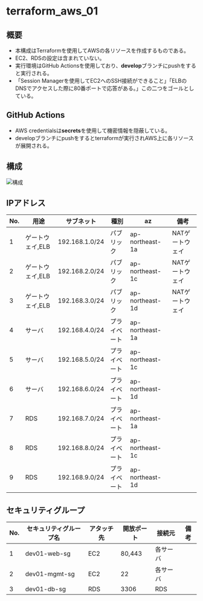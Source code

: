 # terraform_aws_01

## 概要
- 本構成はTerraformを使用してAWSの各リソースを作成するものである。
- EC2、RDSの設定は含まれていない。
- 実行環境はGitHub Actionsを使用しており、**develop**ブランチにpushをすると実行される。
- 「Session Managerを使用してEC2へのSSH接続ができること」「ELBのDNSでアクセスした際に80番ポートで応答がある。」この二つをゴールとしている。

## GitHub Actions
- AWS credentialsは**secrets**を使用して機密情報を隠蔽している。
- developブランチにpushをするとterraformが実行されAWS上に各リソースが展開される。
## 構成
![構成](https://github.com/user-attachments/assets/969f905c-bcec-45b9-aae0-6646fe6cf812)
## IPアドレス
| No.|用途|サブネット|種別|az|備考|
| ------------- | ------------- | ------------- | ------------- | ------------- | ------------- |
|1|ゲートウェイ,ELB|192.168.1.0/24|パブリック|ap-northeast-1a|NATゲートウェイ|
|2|ゲートウェイ,ELB|192.168.2.0/24|パブリック|ap-northeast-1c|NATゲートウェイ|
|3|ゲートウェイ,ELB|192.168.3.0/24|パブリック|ap-northeast-1d|NATゲートウェイ|
|4|サーバ|192.168.4.0/24|プライベート|ap-northeast-1a|
|5|サーバ|192.168.5.0/24|プライベート|ap-northeast-1c|
|6|サーバ|192.168.6.0/24|プライベート|ap-northeast-1d|
|7|RDS|192.168.7.0/24|プライベート|ap-northeast-1a|
|8|RDS|192.168.8.0/24|プライベート|ap-northeast-1c|
|9|RDS|192.168.9.0/24|プライベート|ap-northeast-1d|

## セキュリティグループ
| No.|セキュリティグループ名|アタッチ先|開放ポート|接続元|備考|
| ------------- | ------------- | ------------- | ------------- | ------------- | ------------- |
|1|dev01-web-sg|EC2|80,443|各サーバ|
|2|dev01-mgmt-sg|EC2|22|各サーバ|
|3|dev01-db-sg|RDS|3306|RDS|



